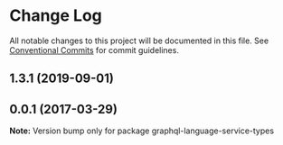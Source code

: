 # Change Log

All notable changes to this project will be documented in this file.
See [Conventional Commits](https://conventionalcommits.org) for commit guidelines.

## 1.3.1 (2019-09-01)



## 0.0.1 (2017-03-29)

**Note:** Version bump only for package graphql-language-service-types
